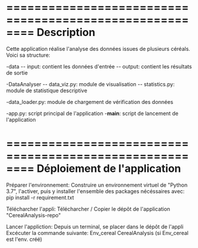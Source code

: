 
========================================================
Description
========================================================

Cette application réalise l'analyse des données issues de plusieurs céréals.
Voici sa structure:

-data
 --	input:              contient les données d'entrée
 --	output:             contient les résultats de sortie

-DataAnalyser
 --	data_viz.py:        module de visualisation
 --	statistics.py:      module de statistique descriptive

-data_loader.py:        module de chargement de vérification des données

-app.py:                script principal de l'application
-__main__:               script de lancement de l'application


========================================================
Déploiement de l'application
========================================================

Préparer l'environnement:
	Construire un environnement virtuel de "Python 3.7", l'activer, puis y installer l'ensemble des packages nécéssaires avec: pip install -r requirement.txt

Télécharcher l'appli:
	Télécharcher / Copier le dépôt de l'application "CerealAnalysis-repo" 

Lancer l'appliction:
	Depuis un terminal, se placer dans le dépôt de l'appli
	Excécuter la commande suivante: Env_cereal CerealAnalysis (si Env_cereal est l'env. créé)

